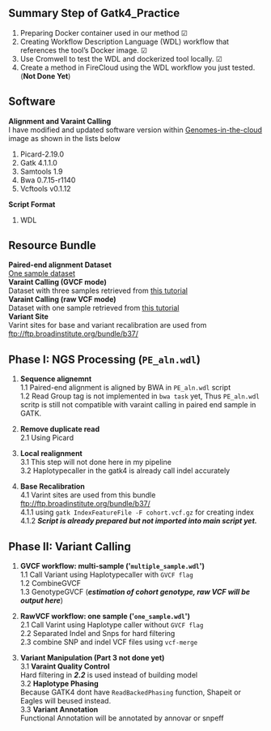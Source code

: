 ## Summary Step of Gatk4_Practice
1. Preparing Docker container used in our method &#x2611;
2. Creating Workflow Description Language (WDL) workflow that references the tool’s Docker image. &#x2611;
3. Use Cromwell to test the WDL and dockerized tool locally. &#x2611;
4. Create a method in FireCloud using the WDL workflow you just tested. (**Not Done Yet**)
## Software
**Alignment and Varaint Calling**  <br>
I have modified and updated software version within  [Genomes-in-the-cloud](https://hub.docker.com/r/broadinstitute/genomes-in-the-cloud/) image as shown in the lists below <br>
1. Picard-2.19.0
2. Gatk 4.1.1.0
3. Samtools 1.9
4. Bwa 0.7.15-r1140
5. Vcftools v0.1.12

**Script Format**
1. WDL <br>

## Resource Bundle 
  **Paired-end alignment Dataset** <br> 
  [One sample dataset](https://drive.google.com/drive/folders/1aBcbV_Hlyg0wOOmZDDSBeIc0uw1r3f_w)  <br>
  **Varaint Calling (GVCF mode)** <br> 
  Dataset with three samples retrieved from [this tutorial](https://software.broadinstitute.org/wdl/documentation/article?id=7614)  <br>
  **Varaint Calling (raw VCF mode)** <br>
  Dataset with one sample retrieved from [this tutorial](https://software.broadinstitute.org/wdl/documentation/article?id=7158) <br>
  **Variant Site** <br>
  Varint sites for base and variant recalibration are used from ftp://ftp.broadinstitute.org/bundle/b37/
  

## Phase I: NGS Processing (`PE_aln.wdl`)
  1. **Sequence alignemnt** <br>
     1.1 Paired-end alignment is aligned by BWA in `PE_aln.wdl` script <br>
     1.2 Read Group tag is not implemented in `bwa task` yet, Thus `PE_aln.wdl` scritp is still not compatible with varaint calling in paired end sample in GATK.
     
  2. **Remove duplicate read** <br>
    2.1 Using Picard 
    
  3. **Local realignment** <br> 
    3.1 This step will not done here in my pipeline <br>
    3.2 Haplotypecaller in the gatk4 is already call indel accurately 
    
  4. **Base Recalibration** <br>
    4.1 Varint sites are used from this bundle ftp://ftp.broadinstitute.org/bundle/b37/ <br>
       4.1.1 using `gatk IndexFeatureFile -F cohort.vcf.gz` for creating index <br>
       4.1.2 ***Script is already prepared but not imported into main script yet.*** <br>
  
    
## Phase II: Variant Calling  

  1. **GVCF workflow: multi-sample ('`multiple_sample.wdl`')** <br>
     1.1 Call Variant using Haplotypecaller with `GVCF flag` <br> 
     1.2 CombineGVCF <br> 
     1.3 GenotypeGVCF (***estimation of cohort genotype, raw VCF will be output here***)
     
  2. **RawVCF workflow: one sample ('`one_sample.wdl`')** <br>
     2.1 Call Varint using Haplotype caller without `GVCF flag` <br>
     2.2 Separated Indel and Snps for hard filtering <br>
     2.3 combine SNP and indel VCF files using `vcf-merge`
     
  3. **Variant Manipulation (Part 3 not done yet)** <br>
    3.1 **Varaint Quality Control** <br>
    Hard filtering in ***2.2*** is used instead of building model <br>
    3.2 **Haplotype Phasing** <br>
    Because GATK4 dont have `ReadBackedPhasing` function, Shapeit or Eagles will beused instead. <br>
    3.3 **Variant Annotation** <br>
    Functional Annotation will be annotated by annovar or snpeff
